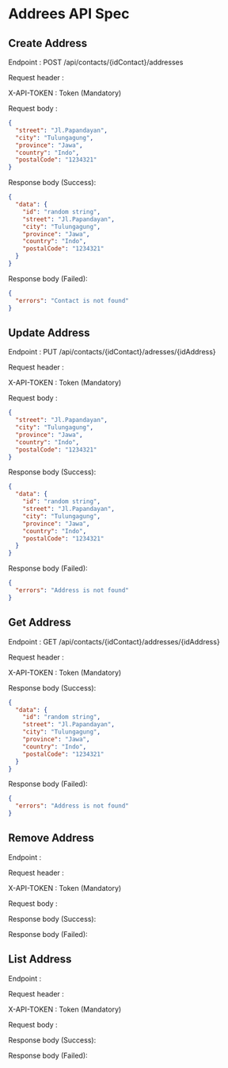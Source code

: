 # Addrees API Spec

## Create Address

Endpoint : POST /api/contacts/{idContact}/addresses

Request header :

X-API-TOKEN : Token (Mandatory)

Request body :

```json
{
  "street": "Jl.Papandayan",
  "city": "Tulungagung",
  "province": "Jawa",
  "country": "Indo",
  "postalCode": "1234321"
}
```

Response body (Success):

```json
{
  "data": {
    "id": "random string",
    "street": "Jl.Papandayan",
    "city": "Tulungagung",
    "province": "Jawa",
    "country": "Indo",
    "postalCode": "1234321"
  }
}
```

Response body (Failed):

```json
{
  "errors": "Contact is not found"
}
```

## Update Address

Endpoint : PUT /api/contacts/{idContact}/adresses/{idAddress}

Request header :

X-API-TOKEN : Token (Mandatory)

Request body :

```json
{
  "street": "Jl.Papandayan",
  "city": "Tulungagung",
  "province": "Jawa",
  "country": "Indo",
  "postalCode": "1234321"
}
```

Response body (Success):

```json
{
  "data": {
    "id": "random string",
    "street": "Jl.Papandayan",
    "city": "Tulungagung",
    "province": "Jawa",
    "country": "Indo",
    "postalCode": "1234321"
  }
}
```

Response body (Failed):

```json
{
  "errors": "Address is not found"
}
```

## Get Address

Endpoint : GET /api/contacts/{idContact}/addresses/{idAddress}

Request header :

X-API-TOKEN : Token (Mandatory)

Response body (Success):

```json
{
  "data": {
    "id": "random string",
    "street": "Jl.Papandayan",
    "city": "Tulungagung",
    "province": "Jawa",
    "country": "Indo",
    "postalCode": "1234321"
  }
}
```

Response body (Failed):

```json
{
  "errors": "Address is not found"
}
```

## Remove Address

Endpoint :

Request header :

X-API-TOKEN : Token (Mandatory)

Request body :

Response body (Success):

Response body (Failed):

## List Address

Endpoint :

Request header :

X-API-TOKEN : Token (Mandatory)

Request body :

Response body (Success):

Response body (Failed):